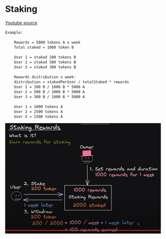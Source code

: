 # Staking

[Youtube source](https://www.youtube.com/watch?v=rXuDelwHLoo)

    Example:

        Rewards = 5000 tokens A x week
        Total staked = 1000 token B

        User 1 = staked 200 tokens B
        User 2 = staked 500 tokens B
        User 3 = staked 300 tokens B

        Rewards distribution x week:
        distribution = stakedPerUser / totalStaked * rewards
        User 1 = 200 B / 1000 B * 5000 A
        User 2 = 500 B / 1000 B * 5000 A
        User 3 = 300 B / 1000 B * 5000 A

        User 1 = 1000 tokens A
        User 2 = 2500 tokens A
        User 3 = 1500 tokens A

![](./images/staking.png)
